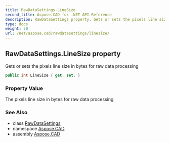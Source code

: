 ```yaml
---
title: RawDataSettings.LineSize
second_title: Aspose.CAD for .NET API Reference
description: RawDataSettings property. Gets or sets the pixels line size in bytes for raw data processing
type: docs
weight: 70
url: /net/aspose.cad/rawdatasettings/linesize/
---
```

## RawDataSettings.LineSize property

Gets or sets the pixels line size in bytes for raw data processing

```csharp
public int LineSize { get; set; }
```

### Property Value

The pixels line size in bytes for raw data processing

### See Also

* class [RawDataSettings](../)
* namespace [Aspose.CAD](../../../aspose.cad/)
* assembly [Aspose.CAD](../../../)


